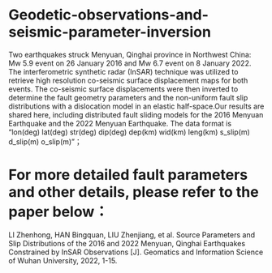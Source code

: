 # Geodetic-observations-and-seismic-parameter-inversion
Two earthquakes struck Menyuan, Qinghai province in Northwest China: Mw 5.9 event on 26 January 2016 and Mw 6.7 event on 8 January 2022. The interferometric synthetic radar (InSAR) technique was utilized to retrieve high resolution co-seismic surface displacement maps for both events. The co-seismic surface displacements were then inverted to determine the fault geometry parameters and the non-uniform fault slip distributions with a dislocation model in an elastic half-space.Our results are shared here, including distributed fault sliding models for the 2016 Menyuan Earthquake and the 2022 Menyuan Earthquake. The data format is “lon(deg)  lat(deg) str(deg)   dip(deg)   dep(km)  wid(km) leng(km) s_slip(m) d_slip(m) o_slip(m)”；
# For more detailed fault parameters and other details, please refer to the paper below：
LI Zhenhong, HAN Bingquan, LIU Zhenjiang, et al. Source Parameters and Slip Distributions of the 2016 and 2022 Menyuan, Qinghai Earthquakes Constrained by InSAR Observations [J]. Geomatics and Information Science of Wuhan University, 2022, 1-15.

